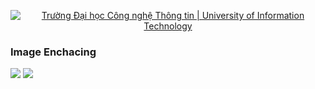 <p align="center">
  <a href="https://www.uit.edu.vn/" title="Trường Đại học Công nghệ Thông tin" style="border: 5;">
    <img src="https://i.imgur.com/WmMnSRt.png" alt="Trường Đại học Công nghệ Thông tin | University of Information Technology">
  </a>
</p>

### Image Enchacing 
<img src = "https://i.imgur.com/aimBlq2.png">
<img src = "https://i.imgur.com/NxsbrmB.png">
